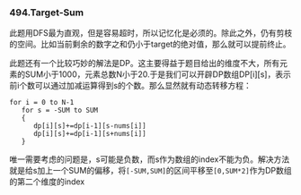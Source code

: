 ### 494.Target-Sum

此题用DFS最为直观，但是容易超时，所以记忆化是必须的。除此之外，仍有剪枝的空间。比如当前剩余的数字之和仍小于target的绝对值，那么就可以提前终止。

此题还有一个比较巧妙的解法是DP。这主要得益于题目给出的维度不大，所有元素的SUM小于1000，元素总数N小于20.于是我们可以开辟DP数组DP[i][s]，表示前i个数可以通过加减运算得到s的个数。那么显然就有动态转移方程：
```
for i = 0 to N-1
   for s = -SUM to SUM
   {
      dp[i][s]+=dp[i-1][s-nums[i]]
      dp[i][s]+=dp[i-1][s+nums[i]]
   }
```
唯一需要考虑的问题是，s可能是负数，而s作为数组的index不能为负。解决方法就是给s加上一个SUM的偏移，将```[-SUM,SUM]```的区间平移至```[0,SUM*2]```作为DP数组的第二个维度的index
